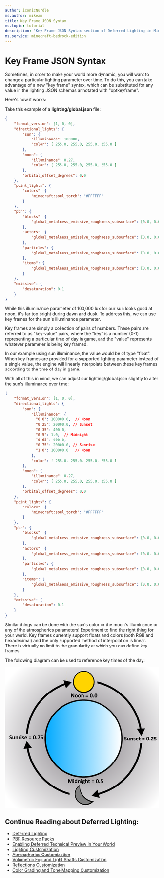 ```yaml
---
author: iconicNurdle
ms.author: mikeam
title: Key Frame JSON Syntax
ms.topic: tutorial
description: "Key Frame JSON Syntax section of Deferred Lighting in Minecraft: Bedrock Edition."
ms.service: minecraft-bedrock-edition
---
```


# Key Frame JSON Syntax

Sometimes, in order to make your world more dynamic, you will want to change a particular lighting parameter over time. To do this, you can take advantage of a new "key frame" syntax, which can be substituted for any value in the lighting JSON schemas annotated with "optkeyframe".

Here's how it works:

Take this example of a **lighting/global.json** file:

```json
{
    "format_version": [1, 0, 0], 
    "directional_lights": {
        "sun": {
            "illuminance": 100000,
            "color": [ 255.0, 255.0, 255.0, 255.0 ]
        },
        "moon": { 
            "illuminance": 0.27,
            "color": [ 255.0, 255.0, 255.0, 255.0 ]
        }, 
        "orbital_offset_degrees": 0.0
    },
    "point_lights": { 
        "colors": { 
            "minecraft:soul_torch": "#FFFFFF"
        } 
    },
    "pbr": { 
        "blocks": { 
            "global_metalness_emissive_roughness_subsurface": [0.0, 0.0, 255.0, 0.0]  
        },
        "actors": { 
            "global_metalness_emissive_roughness_subsurface": [0.0, 0.0, 255.0, 0.0]  
        },
        "particles": { 
            "global_metalness_emissive_roughness_subsurface": [0.0, 0.0, 255.0, 0.0]  
        },
        "items": { 
            "global_metalness_emissive_roughness_subsurface": [0.0, 0.0, 255.0, 0.0]  
        }
    },
    "emissive": {
        "desaturation": 0.1
    }
} 
```

While this illuminance parameter of 100,000 lux for our sun looks good at noon, it's far too bright during dawn and dusk. To address this, we can use key frames for the sun's illuminance parameter.

Key frames are simply a collection of pairs of numbers. These pairs are referred to as "key-value" pairs, where the "key" is a number (0-1) representing a particular time of day in game, and the "value" represents whatever parameter is being key framed.

In our example using sun illuminance, the value would be of type "float". When key frames are provided for a supported lighting parameter instead of a single value, the engine will linearly interpolate between these key frames according to the time of day in game.

With all of this in mind, we can adjust our lighting/global.json slightly to alter the sun's illuminance over time:

```json
{
    "format_version": [1, 0, 0], 
    "directional_lights": {
        "sun": {
            "illuminance": {
              "0.0": 100000.0,  // Noon
              "0.25": 20000.0, // Sunset
              "0.35": 400.0,
              "0.5": 1.0,  // Midnight
              "0.65": 400.0,
              "0.75": 20000.0, // Sunrise
              "1.0": 100000.0   // Noon
            },
            "color": [ 255.0, 255.0, 255.0, 255.0 ]
        },
        "moon": { 
            "illuminance": 0.27,
            "color": [ 255.0, 255.0, 255.0, 255.0 ]
        }, 
        "orbital_offset_degrees": 0.0
    },
    "point_lights": { 
        "colors": { 
            "minecraft:soul_torch": "#FFFFFF"
        } 
    },
    "pbr": { 
        "blocks": { 
            "global_metalness_emissive_roughness_subsurface": [0.0, 0.0, 255.0, 0.0]
        }, 
        "actors": { 
            "global_metalness_emissive_roughness_subsurface": [0.0, 0.0, 255.0, 0.0]  
        },
        "particles": { 
            "global_metalness_emissive_roughness_subsurface": [0.0, 0.0, 255.0, 0.0]  
        },
        "items": { 
            "global_metalness_emissive_roughness_subsurface": [0.0, 0.0, 255.0, 0.0]  
        }
    },
    "emissive": {
        "desaturation": 0.1
    }
}
```

Similar things can be done with the sun's color or the moon's illuminance or any of the atmospherics parameters!  Experiment to find the right thing for your world.
Key frames currently support floats and colors (both RGB and hexadecimal) and the only supported method of interpolation is linear. There is virtually no limit to the granularity at which you can define key frames.

The following diagram can be used to reference key times of the day:

![Image showing the times of day as numerical values. Noon = 0.0, Sunset = 0.25, Midnight = 0.5, Sunrise = 0.75](Media/key_frame_times_of_day.png)

## Continue Reading about Deferred Lighting:

- [Deferred Lighting](GettingStartedDeferredLighting.md)
- [PBR Resource Packs](PBRResourcePacks.md)
- [Enabling Deferred Technical Preview in Your World](EnablingDeferredTechnicalPreview.md)
- [Lighting Customization](LightingCustomization.md)
- [Atmospherics Customization](AtmosphericsCustomization.md)
- [Volumetric Fog and Light Shafts Customization](VolumetricFogLightShaftsCustomization.md)
- [Reflections Customization](ReflectionsCustomization.md)
- [Color Grading and Tone Mapping Customization](ColorGradingToneMappingCustomization.md)

